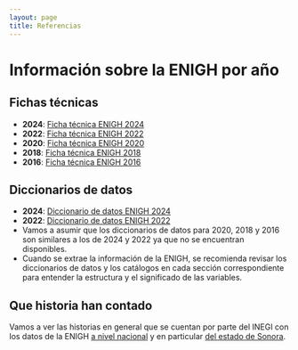 ```yaml
---
layout: page
title: Referencias
---
```


# Información sobre la ENIGH por año

## Fichas técnicas

- **2024**: [Ficha técnica ENIGH 2024](https://www.inegi.org.mx/app/descarga/ficha.html?tit=2848200&ag=0&f=csv)
- **2022**: [Ficha técnica ENIGH 2022](https://www.inegi.org.mx/app/descarga/ficha.html?tit=1626216&ag=0&f=csv)
- **2020**: [Ficha técnica ENIGH 2020](https://www.inegi.org.mx/app/descarga/ficha.html?tit=475731&ag=0&f=csv)
- **2018**: [Ficha técnica ENIGH 2018](https://www.inegi.org.mx/app/descarga/ficha.html?tit=108437&ag=0&f=csv)
- **2016**: [Ficha técnica ENIGH 2016](https://www.inegi.org.mx/app/descarga/ficha.html?tit=104543&ag=0&f=csv)

## Diccionarios de datos

- **2024**: [Diccionario de datos ENIGH 2024](https://www.inegi.org.mx/rnm/index.php/catalog/1116/data-dictionary)
- **2022**: [Diccionario de datos ENIGH 2022](https://www.inegi.org.mx/rnm/index.php/catalog/901/data-dictionary)
- Vamos a asumir que los diccionarios de datos para 2020, 2018 y 2016 son similares a los de 2024 y 2022 ya que no se encuentran disponibles.
- Cuando se extrae la información de la ENIGH, se recomienda revisar los diccionarios de datos y los catálogos en cada sección correspondiente para entender la estructura y el significado de las variables.

## Que historia han contado

Vamos a ver las historias en general que se cuentan por parte del INEGI con los datos de la ENIGH [a nivel nacional](https://www.inegi.org.mx/contenidos/programas/enigh/nc/2024/doc/enigh2024_ns_presentacion_resultados.pdf) y en particular [del estado de Sonora](https://www.inegi.org.mx/contenidos/programas/enigh/nc/2024/doc/enigh2024_ns_presentacion_resultados_son.pdf).

